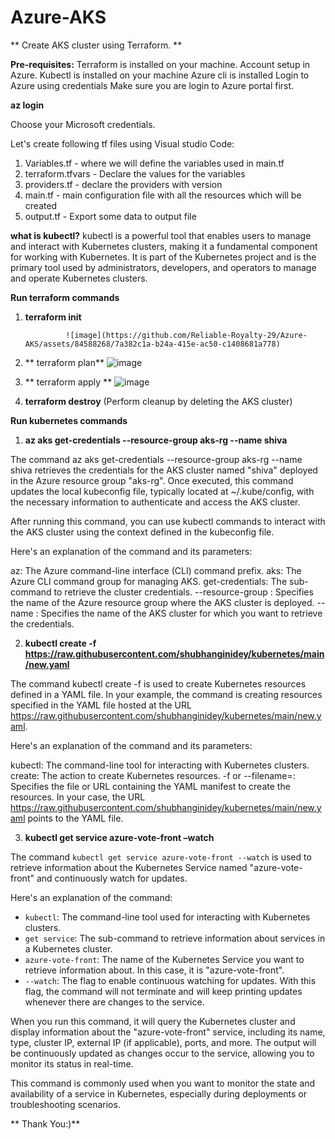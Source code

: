 # Azure-AKS

** Create AKS cluster using Terraform. **

**Pre-requisites:**
Terraform is installed on your machine.
Account setup in Azure.
Kubectl is installed on your machine
Azure cli is installed
Login to Azure using credentials
Make sure you are login to Azure portal first.

**az login**

Choose your Microsoft credentials. 

Let's create following tf files using Visual studio Code:

1. Variables.tf - where we will define the variables used in main.tf
2. terraform.tfvars - Declare the values for the variables
3. providers.tf - declare the providers with version
4. main.tf - main configuration file with all the resources which will be created
5. output.tf - Export some data to output file

**what is kubectl?**
kubectl is a powerful tool that enables users to manage and interact with Kubernetes clusters, making it a fundamental component for working with Kubernetes.
It is part of the Kubernetes project and is the primary tool used by administrators, developers, and operators to manage and operate Kubernetes clusters.


**Run terraform commands**

1. **terraform init**

                ![image](https://github.com/Reliable-Royalty-29/Azure-AKS/assets/84588268/7a382c1a-b24a-415e-ac50-c1408681a778)



2. ** terraform plan**
              ![image](https://github.com/Reliable-Royalty-29/Azure-AKS/assets/84588268/efdf35da-4b01-4a00-ba6b-c3ea643e1568)
              

3. ** terraform apply **
                 ![image](https://github.com/Reliable-Royalty-29/Azure-AKS/assets/84588268/7a9a10db-76cf-4a10-a503-72302351c0da)
                 

4. **terraform destroy** (Perform cleanup by deleting the AKS cluster)
                  
**Run kubernetes commands**

1. **az aks get-credentials --resource-group aks-rg --name shiva**

The command az aks get-credentials --resource-group aks-rg --name shiva retrieves the credentials for the AKS cluster named "shiva" deployed in the Azure resource group "aks-rg". Once executed, this command updates the local kubeconfig file, typically located at ~/.kube/config, with the necessary information to authenticate and access the AKS cluster.

After running this command, you can use kubectl commands to interact with the AKS cluster using the context defined in the kubeconfig file.

Here's an explanation of the command and its parameters:

az: The Azure command-line interface (CLI) command prefix.
aks: The Azure CLI command group for managing AKS.
get-credentials: The sub-command to retrieve the cluster credentials.
--resource-group <resource-group>: Specifies the name of the Azure resource group where the AKS cluster is deployed.
--name <cluster-name>: Specifies the name of the AKS cluster for which you want to retrieve the credentials.
  
  
  
  
2. **kubectl create -f https://raw.githubusercontent.com/shubhanginidey/kubernetes/main/new.yaml**
  
The command kubectl create -f is used to create Kubernetes resources defined in a YAML file. In your example, the command is creating resources specified in the YAML file hosted at the URL https://raw.githubusercontent.com/shubhanginidey/kubernetes/main/new.yaml.

Here's an explanation of the command and its parameters:

kubectl: The command-line tool for interacting with Kubernetes clusters.
create: The action to create Kubernetes resources.
-f <file> or --filename=<file>: Specifies the file or URL containing the YAML manifest to create the resources. In your case, the URL https://raw.githubusercontent.com/shubhanginidey/kubernetes/main/new.yaml points to the YAML file.
  
  
  
  
3. **kubectl get service azure-vote-front –watch**
  
The command `kubectl get service azure-vote-front --watch` is used to retrieve information about the Kubernetes Service named "azure-vote-front" and continuously watch for updates.

Here's an explanation of the command:

- `kubectl`: The command-line tool used for interacting with Kubernetes clusters.
- `get service`: The sub-command to retrieve information about services in a Kubernetes cluster.
- `azure-vote-front`: The name of the Kubernetes Service you want to retrieve information about. In this case, it is "azure-vote-front".
- `--watch`: The flag to enable continuous watching for updates. With this flag, the command will not terminate and will keep printing updates whenever there are changes to the service.

When you run this command, it will query the Kubernetes cluster and display information about the "azure-vote-front" service, including its name, type, cluster IP, external IP (if applicable), ports, and more. The output will be continuously updated as changes occur to the service, allowing you to monitor its status in real-time.

This command is commonly used when you want to monitor the state and availability of a service in Kubernetes, especially during deployments or troubleshooting scenarios.
  
  
  
** Thank You:)**
